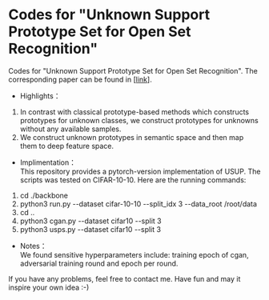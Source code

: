 # Codes for "Unknown Support Prototype Set for Open Set Recognition"
Codes for "Unknown Support Prototype Set for Open Set Recognition". The corresponding paper can be found in \[[link](https://link.springer.com/article/10.1007/s11263-025-02384-9)\]. <br>
* Highlights：
1. In contrast with classical prototype-based methods which constructs prototypes for unknown classes, we construct prototypes for unknowns without any available samples.<br>
2. We construct unknown prototypes in semantic space and then map them to deep feature space.
* Implimentation：<br>
This repository provides a pytorch-version implementation of USUP. The scripts was tested on CIFAR-10-10. Here are the running commands:
1. cd ./backbone
2. python3 run.py --dataset cifar-10-10 --split_idx 3  --data_root /root/data
3. cd ..
4. python3 cgan.py --dataset cifar10 --split 3
5. python3 usps.py --dataset cifar10 --split 3


* Notes：<br>
We found sensitive hyperparameters include: training epoch of cgan, adversarial training round and epoch per round.
 
If you have any problems, feel free to contact me. Have fun and may it inspire your own idea :-)


